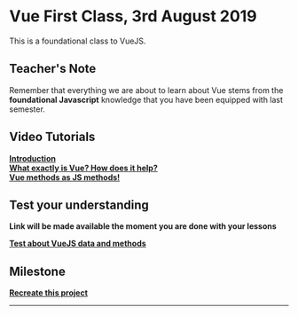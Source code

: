 # Vue First Class, 3rd August 2019
This is a foundational class to VueJS.

## Teacher's Note
Remember that everything we are about to learn about Vue stems from the **foundational
Javascript** knowledge that you have been equipped with last semester. 



## Video Tutorials
<strong>
<a target="_blank" href="https://www.youtube.com/watch?v=5LYrN_cAJoA&list=PL4cUxeGkcC9gQcYgjhBoeQH7wiAyZNrYa&index=1">Introduction </a><strong>
<br />
<strong>
<a target="_blank" href="https://www.youtube.com/watch?v=3ROjxrSa5pk&list=PL4cUxeGkcC9gQcYgjhBoeQH7wiAyZNrYa&index=2">What exactly is Vue? How does it help?</a><strong>
<br />
<strong>
<a target="_blank" href="https://www.youtube.com/watch?v=2MAoq2-2nnE&list=PL4cUxeGkcC9gQcYgjhBoeQH7wiAyZNrYa&index=4">
Vue methods as JS methods!
</a><strong>

## Test your understanding
**Link will be made available the moment you are done with your lessons**

<strong><a href="">
Test about VueJS data and methods
</a></strong>

## Milestone
<strong><a href="/modules/vue/first-class/milestone/">
Recreate this project
</a></strong>

<hr />